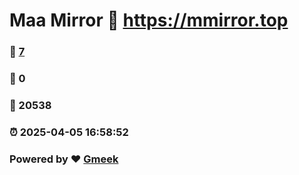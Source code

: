 # Maa Mirror :link: https://mmirror.top 
### :page_facing_up: [7](https://mmirror.top/tag.html) 
### :speech_balloon: 0 
### :hibiscus: 20538 
### :alarm_clock: 2025-04-05 16:58:52 
### Powered by :heart: [Gmeek](https://github.com/Meekdai/Gmeek)

